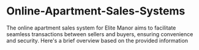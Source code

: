 # Online-Apartment-Sales-Systems
The online apartment sales system for Elite Manor aims to facilitate seamless transactions between sellers and buyers, ensuring convenience and security. Here's a brief overview based on the provided information
